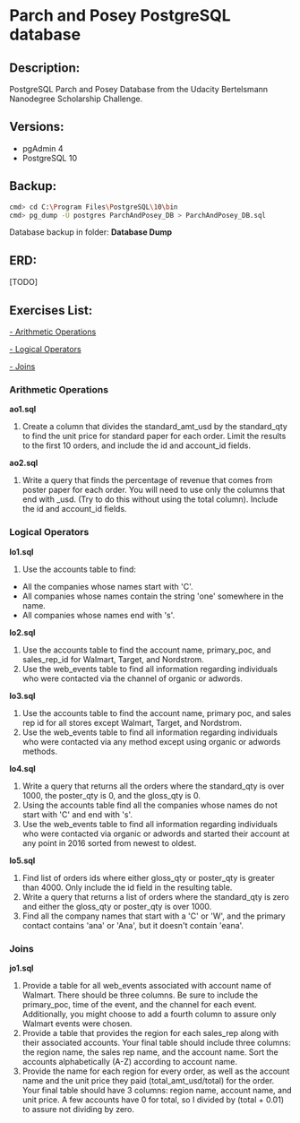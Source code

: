 # Parch and Posey PostgreSQL database


## Description:

PostgreSQL Parch and Posey Database from the Udacity Bertelsmann Nanodegree Scholarship Challenge.


## Versions:

- pgAdmin 4
- PostgreSQL 10


## Backup:

```bash
cmd> cd C:\Program Files\PostgreSQL\10\bin
cmd> pg_dump -U postgres ParchAndPosey_DB > ParchAndPosey_DB.sql
```

Database backup in folder: <b>Database Dump</b>


## ERD:

[TODO]


## Exercises List:

 [- Arithmetic Operations](https://github.com/Ladydiana/PostgreSQL_ParchAndPosey#arithmetic-operations)
 
 [- Logical Operators](https://github.com/Ladydiana/PostgreSQL_ParchAndPosey#logical-operators)
 
 [- Joins](https://github.com/Ladydiana/PostgreSQL_ParchAndPosey#joins)
 
 

### Arithmetic Operations

**ao1.sql**
1. Create a column that divides the standard_amt_usd by the standard_qty to find the unit price for standard paper for each order. 
   Limit the results to the first 10 orders, and include the id and account_id fields. 

**ao2.sql**
1. Write a query that finds the percentage of revenue that comes from poster paper for each order. 
   You will need to use only the columns that end with _usd. (Try to do this without using the total column). 
   Include the id and account_id fields.


### Logical Operators

**lo1.sql**
1. Use the accounts table to find:
- All the companies whose names start with 'C'.
- All companies whose names contain the string 'one' somewhere in the name.
- All companies whose names end with 's'.
	
**lo2.sql**
1. Use the accounts table to find the account name, primary_poc, and sales_rep_id for Walmart, Target, and Nordstrom.
2. Use the web_events table to find all information regarding individuals who were contacted via the channel of organic or adwords.
	
**lo3.sql**
1. Use the accounts table to find the account name, primary poc, and sales rep id for all stores except Walmart, Target, and Nordstrom.
2. Use the web_events table to find all information regarding individuals who were contacted via any method except using organic or adwords methods.

**lo4.sql**
1. Write a query that returns all the orders where the standard_qty is over 1000, the poster_qty is 0, and the gloss_qty is 0.
2. Using the accounts table find all the companies whose names do not start with 'C' and end with 's'.
3. Use the web_events table to find all information regarding individuals who were contacted via organic or adwords and started their account at any point in 2016 sorted from newest to oldest.

**lo5.sql**
1. Find list of orders ids where either gloss_qty or poster_qty is greater than 4000. Only include the id field in the resulting table.
2. Write a query that returns a list of orders where the standard_qty is zero and either the gloss_qty or poster_qty is over 1000.
3. Find all the company names that start with a 'C' or 'W', and the primary contact contains 'ana' or 'Ana', but it doesn't contain 'eana'.


### Joins

**jo1.sql**
1. Provide a table for all web_events associated with account name of Walmart. There should be three columns. Be sure to include the primary_poc, time of the event, and the channel for each event. Additionally, you might choose to add a fourth column to assure only Walmart events were chosen.
2. Provide a table that provides the region for each sales_rep along with their associated accounts. Your final table should include three columns: the region name, the sales rep name, and the account name. Sort the accounts alphabetically (A-Z) according to account name.
3. Provide the name for each region for every order, as well as the account name and the unit price they paid (total_amt_usd/total) for the order. Your final table should have 3 columns: region name, account name, and unit price. A few accounts have 0 for total, so I divided by (total + 0.01) to assure not dividing by zero.
